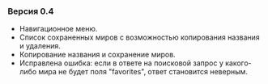 ﻿### Версия 0.4

- Навигационное меню.
- Список сохраненных миров с возможностью копирования названия и удаления.
- Копирование названия и сохранение миров.
- Исправлена ошибка: если в ответе на поисковой запрос у какого-либо мира не будет поля "favorites", ответ становится неверным.